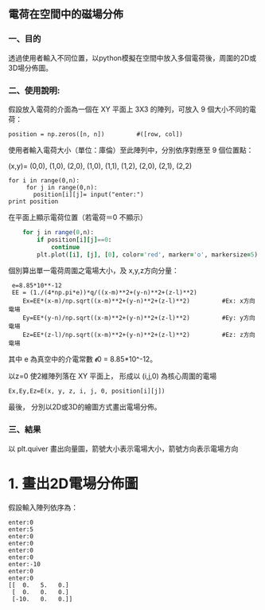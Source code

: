 ## 電荷在空間中的磁場分佈 #


### 一、目的 
透過使用者輸入不同位置，以python模擬在空間中放入多個電荷後，周圍的2D或3D場分佈圖。


### 二、使用說明:


假設放入電荷的介面為一個在 XY 平面上 3X3 的陣列，可放入 9 個大小不同的電荷：
```n = 3
position = np.zeros([n, n])         #([row, col]) 
``` 

使用者輸入電荷大小（單位：庫倫）至此陣列中，分別依序對應至 9 個位置點：

(x,y)= (0,0), (1,0), (2,0), (1,0), (1,1), (1,2), (2,0), (2,1), (2,2)

```
for i in range(0,n):
     for j in range(0,n):
       position[i][j]= input("enter:")
print position
```

在平面上顯示電荷位置（若電荷＝0 不顯示）

```for i in range(0,n):
    for j in range(0,n):
        if position[i][j]==0:
            continue          
        plt.plot([i], [j], [0], color='red', marker='o', markersize=5)
```

個別算出單一電荷周圍之電場大小，及 x,y,z方向分量：

```
 e=8.85*10**-12 
 EE = (1./(4*np.pi*e))*q/((x-m)**2+(y-n)**2+(z-l)**2) 
    Ex=EE*(x-m)/np.sqrt((x-m)**2+(y-n)**2+(z-l)**2)         #Ex: x方向電場
    Ey=EE*(y-n)/np.sqrt((x-m)**2+(y-n)**2+(z-l)**2)         #Ey: y方向電場
    Ez=EE*(z-l)/np.sqrt((x-m)**2+(y-n)**2+(z-l)**2)         #Ez: z方向電場  
```
其中 e 為真空中的介電常數 𝝐0 = 8.85*10^-12。 


以z=0 使2維陣列落在 XY 平面上， 形成以 (i,j,0) 為核心周圍的電場 
```
Ex,Ey,Ez=E(x, y, z, i, j, 0, position[i][j]) 
```

最後，
分別以2D或3D的繪圖方式畫出電場分佈。



### 三、結果

以 plt.quiver 畫出向量圖，箭號大小表示電場大小，箭號方向表示電場方向

# 1. 畫出2D電場分佈圖

假設輸入陣列依序為： 
```
enter:0
enter:5
enter:0
enter:0
enter:0
enter:0
enter:-10
enter:0
enter:0
[[  0.   5.   0.]
 [  0.   0.   0.]
 [-10.   0.   0.]]
 ```
 
 



